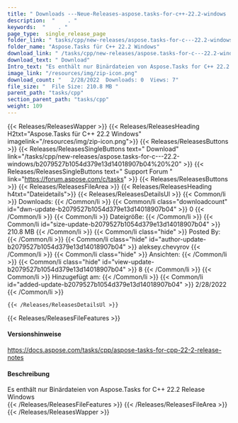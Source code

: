 ```yaml
---
title: " Downloads ---Neue-Releases-aspose.tasks-for-c++-22.2-windows . "
description:  "    . " 
keywords:  "    . " 
page_type:  single_release_page
folder_link: " tasks/cpp/new-releases/aspose.tasks-for-c---22.2-windows/"
folder_name: "Aspose.Tasks für C++ 22.2 Windows"
download_link: " /tasks/cpp/new-releases/aspose.tasks-for-c---22.2-windows/b2079527b1054d379e13d14018907b04"
download_text: " Download"
Intro_text: "Es enthält nur Binärdateien von Aspose.Tasks for C++ 22.2 Release Windows"
image_link: "/resources/img/zip-icon.png"
download_count: "   2/28/2022  Downloads: 0  Views: 7"
file_size: "  File Size: 210.8 MB "
parent_path: "tasks/cpp"
section_parent_path: "tasks/cpp"
weight: 109
---
```


{{< Releases/ReleasesWapper >}}
  {{< Releases/ReleasesHeading H2txt="Aspose.Tasks für C++ 22.2 Windows" imagelink="/resources/img/zip-icon.png">}}
  {{< Releases/ReleasesButtons >}}
    {{< Releases/ReleasesSingleButtons text=" Download" link="/tasks/cpp/new-releases/aspose.tasks-for-c---22.2-windows/b2079527b1054d379e13d14018907b04%20%20" >}}
    {{< Releases/ReleasesSingleButtons text=" Support Forum " link="https://forum.aspose.com/c/tasks" >}}
  {{< Releases/ReleasesButtons >}}
  {{< Releases/ReleasesFileArea >}}
    {{< Releases/ReleasesHeading h4txt="Dateidetails">}}
    {{< Releases/ReleasesDetailsUl >}}
            {{< Common/li >}} Downloads: {{< /Common/li >}}
      {{< Common/li class="downloadcount" id="dwn-update-b2079527b1054d379e13d14018907b04" >}} 0 {{< /Common/li >}}
      {{< Common/li >}} Dateigröße: {{< /Common/li >}}
      {{< Common/li id="size-update-b2079527b1054d379e13d14018907b04" >}} 210.8 MB {{< /Common/li >}} 
      {{< Common/li  class="hide" >}} Posted By: {{< /Common/li >}} 
      {{< Common/li class="hide" id="author-update-b2079527b1054d379e13d14018907b04" >}} aleksey.chevyrov {{< /Common/li >}}
      {{< Common/li class="hide" >}} Ansichten: {{< /Common/li >}}
      {{< Common/li class="hide" id="view-update-b2079527b1054d379e13d14018907b04" >}} 8 {{< /Common/li >}}
      {{< Common/li >}} Hinzugefügt am: {{< /Common/li >}}
      {{< Common/li id="added-update-b2079527b1054d379e13d14018907b04" >}} 2/28/2022 {{< /Common/li >}} 

    {{< /Releases/ReleasesDetailsUl >}}

  {{< Releases/ReleasesFileFeatures >}}
      <h4>Versionshinweise</h4><div> <a href="https://docs.aspose.com/tasks/cpp/aspose-tasks-for-cpp-22-2-release-notes">https://docs.aspose.com/tasks/cpp/aspose-tasks-for-cpp-22-2-release-notes</a></div><h4> Beschreibung</h4><div class="HTMLDescription"> Es enthält nur Binärdateien von Aspose.Tasks for C++ 22.2 Release Windows</div>
  {{< /Releases/ReleasesFileFeatures >}}
 {{< /Releases/ReleasesFileArea >}}
{{< /Releases/ReleasesWapper >}}



